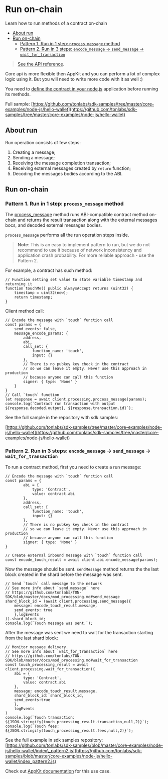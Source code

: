 # Run on-chain

Learn how to run methods of a contract on-chain

* [About run](2_run_onchain.md#about-run)
* [Run on-chain](2_run_onchain.md#run-on-chain-1)
  * [Pattern 1. Run in 1 step: `process_message` method](2_run_onchain.md#pattern-1-run-in-1-step-process_message-method)
  * [Pattern 2.  Run in 3 steps: `encode_message` -&gt;  `send_message` -&gt; `wait_for_transaction`](2_run_onchain.md#pattern-2--run-in-3-steps-encode_message----send_message---wait_for_transaction)

> [See the API reference](../../docs/modules.md).

Core api is more flexible then AppKit and you can perform a lot of complex logic using it. But you will need to write more code with it as well :\)

You need to [define the contract in your node.js](../installation/3_add_contract_to_your_app.md) application before running its methods.

Full sample: [https://github.com/tonlabs/sdk-samples/tree/master/core-examples/node-js/hello-wallet](https://github.com/tonlabs/sdk-samples/tree/master/core-examples/node-js/hello-wallet)

## About run

Run operation consists of few steps:

1. Creating a message;
2. Sending a message;
3. Receiving the message completion transaction;
4. Receiving external messages created by `return` function;
5. Decoding the messages bodies according to the ABI.

## Run on-chain

### Pattern 1. Run in 1 step: `process_message` method

The [process\_message](../../docs/mod_processing.md#process_message) method runs ABI-compatible contract method on-chain and returns the result transaction along with the external messages bocs, and decoded external messages bodies.

`process_message` performs all the run operation steps inside.

> **Note**: This is an easy to implement pattern to run, but we do not recommend to use it because of network inconsistency and application crash probability. For more reliable approach - use the Pattern 2.

For example, a contract has such method:

```text
// Function setting set value to state variable timestamp and returning it
function touchMe() public alwaysAccept returns (uint32) {
    timestamp = uint32(now);
    return timestamp;
}
```

Client method call:

```text
// Encode the message with `touch` function call
const params = {
    send_events: false,
    message_encode_params: {
        address,
        abi,
        call_set: {
            function_name: 'touch',
            input: {}
        },
        // There is no pubkey key check in the contract
        // so we can leave it empty. Never use this approach in production
        // because anyone can call this function
        signer: { type: 'None' }
    }
}
// Call `touch` function
let response = await client.processing.process_message(params);
console.log(`Сontract run transaction with output ${response.decoded.output}, ${response.transaction.id}`);
```

See the full sample in the repository with sdk samples:

[https://github.com/tonlabs/sdk-samples/tree/master/core-examples/node-js/hello-wallet](https://github.com/tonlabs/sdk-samples/tree/master/core-examples/node-js/hello-wallet)

### Pattern 2.  Run in 3 steps: `encode_message` -&gt;  `send_message` -&gt; `wait_for_transaction`

To run a contract method, first you need to create a run message:

```text
// Encode the message with `touch` function call
const params = {
        abi = {
            type: 'Contract',
            value: contract.abi
        },
        address,
        call_set: {
            function_name: 'touch',
            input: {}
        },
        // There is no pubkey key check in the contract
        // so we can leave it empty. Never use this approach in production
        // because anyone can call this function
        signer: { type: 'None' }
}

// Create external inbound message with `touch` function call
const encode_touch_result = await client.abi.encode_message(params);
```

Now the message should be sent. `sendMessage` method returns the the last block created in the shard before the message was sent.

```text
// Send `touch` call message to the network
// See more info about `send_message` here  
// https://github.com/tonlabs/TON-SDK/blob/master/docs/mod_processing.md#send_message
shard_block_id = (await client.processing.send_message({
    message: encode_touch_result.message,
    send_events: true
    },logEvents
)).shard_block_id;
console.log(`Touch message was sent.`);
```

After the message was sent we need to wait for the transaction starting from the last shard block:

```text
// Monitor message delivery. 
// See more info about `wait_for_transaction` here  
// https://github.com/tonlabs/TON-SDK/blob/master/docs/mod_processing.md#wait_for_transaction
const touch_processing_result = await client.processing.wait_for_transaction({
    abi = {
        type: 'Contract',
        value: contract.abi
    },
    message: encode_touch_result.message,
    shard_block_id: shard_block_id,
    send_events:true
    },
    logEvents
)
console.log(`Touch transaction: ${JSON.stringify(touch_processing_result.transaction,null,2)}`);
console.log(`Touch fees: ${JSON.stringify(touch_processing_result.fees,null,2)}`);
```

See the full example in sdk samples repository: [https://github.com/tonlabs/sdk-samples/blob/master/core-examples/node-js/hello-wallet/index\_pattern2.js](https://github.com/tonlabs/sdk-samples/blob/master/core-examples/node-js/hello-wallet/index_pattern2.js)

Check out [AppKit documentation](https://github.com/tonlabs/appkit-js/blob/main/docs/guides/2_run_onchain_with_appkit.md) for this use case.

